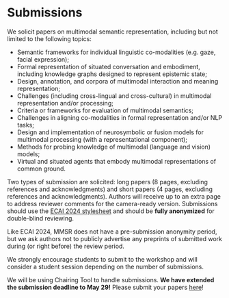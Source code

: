 # Submissions

We solicit papers on multimodal semantic representation, including but not limited to the following topics:
* Semantic frameworks for individual linguistic co-modalities (e.g. gaze, facial expression);
* Formal representation of situated conversation and embodiment, including knowledge graphs designed to represent epistemic state;
* Design, annotation, and corpora of multimodal interaction and meaning representation;
* Challenges (including cross-lingual and cross-cultural) in multimodal representation and/or processing;
* Criteria or frameworks for evaluation of multimodal semantics;
* Challenges in aligning co-modalities in formal representation and/or NLP tasks;
* Design and implementation of neurosymbolic or fusion models for multimodal processing (with a representational component);
* Methods for probing knowledge of multimodal (language and vision) models; 
* Virtual and situated agents that embody multimodal representations of common ground.

Two types of submission are solicited: long papers (8 pages, excluding references and acknowledgments) and short papers (4 pages, excluding references and acknowledgments).  Authors will receive up to an extra page to address reviewer comments for the camera-ready version.  Submissions should use the [ECAI 2024 stylesheet](https://ecai2024.eu/download/ecai-template.zip) and should be **fully anonymized** for double-blind reviewing.

<!--- Accepted papers will be published in the ACL anthology. --->

Like ECAI 2024, MMSR does not have a pre-submission anonymity period, but we ask authors not to publicly advertise any preprints of submitted work during (or right before) the review period.

We strongly encourage students to submit to the workshop and will consider a student session depending on the number of submissions.

We will be using Chairing Tool to handle submissions.  **We have extended the submission deadline to May 29!**  Please submit your papers [here](https://chairingtool.com/conferences/2MMSR24/MainTrack)!
